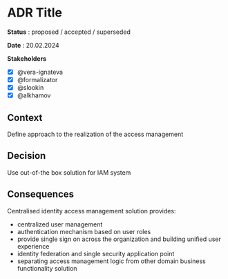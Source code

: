 # ADR Title

**Status** : proposed / accepted / superseded

**Date** : 20.02.2024

**Stakeholders**

- [x] @vera-ignateva
- [x] @formalizator
- [x] @slookin
- [x] @alkhamov

## Context
Define approach to the realization of the access management

## Decision
Use out-of-the box solution for IAM system

## Consequences
Centralised identity access management solution provides: 
- centralized user management 
- authentication mechanism based on user roles
- provide single sign on across the organization and building unified user experience
- identity federation and single security application point
- separating access management logic from other domain business functionality solution
